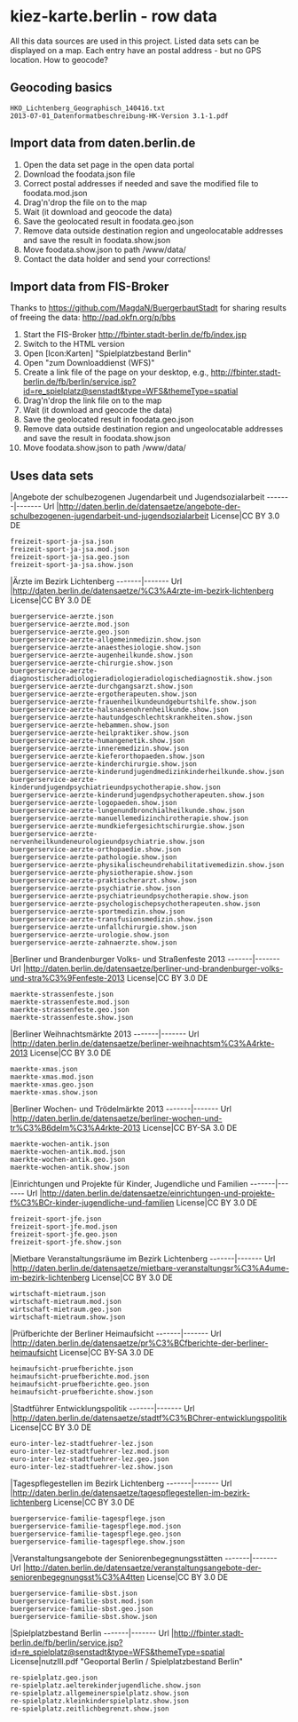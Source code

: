 kiez-karte.berlin - row data
============================

All this data sources are used in this project. Listed data sets can be displayed on a map. Each entry have an postal address - but no GPS location. How to geocode?

Geocoding basics
----------------

    HKO_Lichtenberg_Geographisch_140416.txt
    2013-07-01_Datenformatbeschreibung-HK-Version 3.1-1.pdf

Import data from daten.berlin.de
--------------------------------

1. Open the data set page in the open data portal
2. Download the foodata.json file
3. Correct postal addresses if needed and save the modified file to foodata.mod.json
4. Drag'n'drop the file on to the map
5. Wait (it download and geocode the data)
6. Save the geolocated result in foodata.geo.json
7. Remove data outside destination region and ungeolocatable addresses and save the result in foodata.show.json
8. Move foodata.show.json to path /www/data/
9. Contact the data holder and send your corrections!

Import data from FIS-Broker
---------------------------

Thanks to https://github.com/MagdaN/BuergerbautStadt for sharing results of freeing the data: http://pad.okfn.org/p/bbs

1. Start the FIS-Broker http://fbinter.stadt-berlin.de/fb/index.jsp
2. Switch to the HTML version
3. Open [Icon:Karten] "Spielplatzbestand Berlin"
4. Open "zum Downloaddienst (WFS)"
5. Create a link file of the page on your desktop, e.g., http://fbinter.stadt-berlin.de/fb/berlin/service.jsp?id=re_spielplatz@senstadt&type=WFS&themeType=spatial
6. Drag'n'drop the link file on to the map
7. Wait (it download and geocode the data)
8. Save the geolocated result in foodata.geo.json
9. Remove data outside destination region and ungeolocatable addresses and save the result in foodata.show.json
10. Move foodata.show.json to path /www/data/

Uses data sets
--------------

 |Angebote der schulbezogenen Jugendarbeit und Jugendsozialarbeit
-------|-------
Url    |http://daten.berlin.de/datensaetze/angebote-der-schulbezogenen-jugendarbeit-und-jugendsozialarbeit
License|CC BY 3.0 DE

    freizeit-sport-ja-jsa.json
    freizeit-sport-ja-jsa.mod.json
    freizeit-sport-ja-jsa.geo.json
    freizeit-sport-ja-jsa.show.json

 |Ärzte im Bezirk Lichtenberg
-------|-------
Url    |http://daten.berlin.de/datensaetze/%C3%A4rzte-im-bezirk-lichtenberg
License|CC BY 3.0 DE

    buergerservice-aerzte.json
    buergerservice-aerzte.mod.json
    buergerservice-aerzte.geo.json
    buergerservice-aerzte-allgemeinmedizin.show.json
    buergerservice-aerzte-anaesthesiologie.show.json
    buergerservice-aerzte-augenheilkunde.show.json
    buergerservice-aerzte-chirurgie.show.json
    buergerservice-aerzte-diagnostischeradiologieradiologieradiologischediagnostik.show.json
    buergerservice-aerzte-durchgangsarzt.show.json
    buergerservice-aerzte-ergotherapeuten.show.json
    buergerservice-aerzte-frauenheilkundeundgeburtshilfe.show.json
    buergerservice-aerzte-halsnasenohrenheilkunde.show.json
    buergerservice-aerzte-hautundgeschlechtskrankheiten.show.json
    buergerservice-aerzte-hebammen.show.json
    buergerservice-aerzte-heilpraktiker.show.json
    buergerservice-aerzte-humangenetik.show.json
    buergerservice-aerzte-inneremedizin.show.json
    buergerservice-aerzte-kieferorthopaeden.show.json
    buergerservice-aerzte-kinderchirurgie.show.json
    buergerservice-aerzte-kinderundjugendmedizinkinderheilkunde.show.json
    buergerservice-aerzte-kinderundjugendpsychiatrieundpsychotherapie.show.json
    buergerservice-aerzte-kinderundjugendpsychotherapeuten.show.json
    buergerservice-aerzte-logopaeden.show.json
    buergerservice-aerzte-lungenundbronchialheilkunde.show.json
    buergerservice-aerzte-manuellemedizinchirotherapie.show.json
    buergerservice-aerzte-mundkiefergesichtschirurgie.show.json
    buergerservice-aerzte-nervenheilkundeneurologieundpsychiatrie.show.json
    buergerservice-aerzte-orthopaedie.show.json
    buergerservice-aerzte-pathologie.show.json
    buergerservice-aerzte-physikalischeundrehabilitativemedizin.show.json
    buergerservice-aerzte-physiotherapie.show.json
    buergerservice-aerzte-praktischerarzt.show.json
    buergerservice-aerzte-psychiatrie.show.json
    buergerservice-aerzte-psychiatrieundpsychotherapie.show.json
    buergerservice-aerzte-psychologischepsychotherapeuten.show.json
    buergerservice-aerzte-sportmedizin.show.json
    buergerservice-aerzte-transfusionsmedizin.show.json
    buergerservice-aerzte-unfallchirurgie.show.json
    buergerservice-aerzte-urologie.show.json
    buergerservice-aerzte-zahnaerzte.show.json

 |Berliner und Brandenburger Volks- und Straßenfeste 2013 
-------|-------
Url    |http://daten.berlin.de/datensaetze/berliner-und-brandenburger-volks-und-stra%C3%9Fenfeste-2013
License|CC BY 3.0 DE

    maerkte-strassenfeste.json
    maerkte-strassenfeste.mod.json
    maerkte-strassenfeste.geo.json
    maerkte-strassenfeste.show.json

 |Berliner Weihnachtsmärkte 2013
-------|-------
Url    |http://daten.berlin.de/datensaetze/berliner-weihnachtsm%C3%A4rkte-2013
License|CC BY 3.0 DE

    maerkte-xmas.json
    maerkte-xmas.mod.json
    maerkte-xmas.geo.json
    maerkte-xmas.show.json

 |Berliner Wochen- und Trödelmärkte 2013 
-------|-------
Url    |http://daten.berlin.de/datensaetze/berliner-wochen-und-tr%C3%B6delm%C3%A4rkte-2013
License|CC BY-SA 3.0 DE

    maerkte-wochen-antik.json
    maerkte-wochen-antik.mod.json
    maerkte-wochen-antik.geo.json
    maerkte-wochen-antik.show.json

 |Einrichtungen und Projekte für Kinder, Jugendliche und Familien
-------|-------
Url    |http://daten.berlin.de/datensaetze/einrichtungen-und-projekte-f%C3%BCr-kinder-jugendliche-und-familien
License|CC BY 3.0 DE

    freizeit-sport-jfe.json
    freizeit-sport-jfe.mod.json
    freizeit-sport-jfe.geo.json
    freizeit-sport-jfe.show.json

 |Mietbare Veranstaltungsräume im Bezirk Lichtenberg
-------|-------
Url    |http://daten.berlin.de/datensaetze/mietbare-veranstaltungsr%C3%A4ume-im-bezirk-lichtenberg
License|CC BY 3.0 DE

    wirtschaft-mietraum.json
    wirtschaft-mietraum.mod.json
    wirtschaft-mietraum.geo.json
    wirtschaft-mietraum.show.json

 |Prüfberichte der Berliner Heimaufsicht
-------|-------
Url    |http://daten.berlin.de/datensaetze/pr%C3%BCfberichte-der-berliner-heimaufsicht
License|CC BY-SA 3.0 DE

    heimaufsicht-pruefberichte.json
    heimaufsicht-pruefberichte.mod.json
    heimaufsicht-pruefberichte.geo.json
    heimaufsicht-pruefberichte.show.json

 |Stadtführer Entwicklungspolitik
-------|-------
Url    |http://daten.berlin.de/datensaetze/stadtf%C3%BChrer-entwicklungspolitik
License|CC BY 3.0 DE

    euro-inter-lez-stadtfuehrer-lez.json
    euro-inter-lez-stadtfuehrer-lez.mod.json
    euro-inter-lez-stadtfuehrer-lez.geo.json
    euro-inter-lez-stadtfuehrer-lez.show.json

 |Tagespflegestellen im Bezirk Lichtenberg
-------|-------
Url    |http://daten.berlin.de/datensaetze/tagespflegestellen-im-bezirk-lichtenberg
License|CC BY 3.0 DE

    buergerservice-familie-tagespflege.json
    buergerservice-familie-tagespflege.mod.json
    buergerservice-familie-tagespflege.geo.json
    buergerservice-familie-tagespflege.show.json

 |Veranstaltungsangebote der Seniorenbegegnungsstätten
-------|-------
Url    |http://daten.berlin.de/datensaetze/veranstaltungsangebote-der-seniorenbegegnungsst%C3%A4tten
License|CC BY 3.0 DE

    buergerservice-familie-sbst.json
    buergerservice-familie-sbst.mod.json
    buergerservice-familie-sbst.geo.json
    buergerservice-familie-sbst.show.json

 |Spielplatzbestand Berlin
-------|-------
Url    |http://fbinter.stadt-berlin.de/fb/berlin/service.jsp?id=re_spielplatz@senstadt&type=WFS&themeType=spatial
License|nutzIII.pdf "Geoportal Berlin / Spielplatzbestand Berlin"

    re-spielplatz.geo.json
	re-spielplatz.aelterekinderjugendliche.show.json
	re-spielplatz.allgemeinerspielplatz.show.json
	re-spielplatz.kleinkinderspielplatz.show.json
	re-spielplatz.zeitlichbegrenzt.show.json
